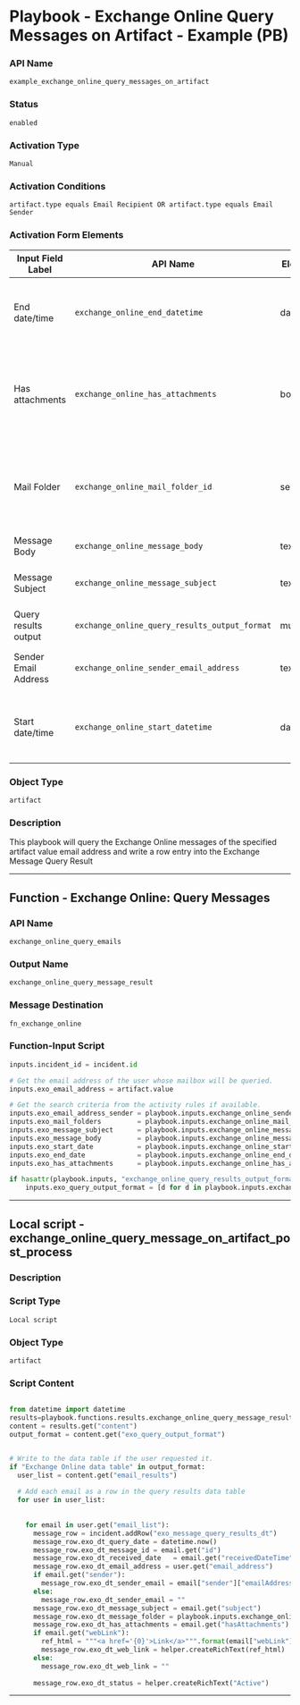 <!--
    DO NOT MANUALLY EDIT THIS FILE
    THIS FILE IS AUTOMATICALLY GENERATED WITH resilient-sdk codegen
    Generated with resilient-sdk v51.0.5.0.1475
-->

# Playbook - Exchange Online Query Messages on Artifact - Example (PB)

### API Name
`example_exchange_online_query_messages_on_artifact`

### Status
`enabled`

### Activation Type
`Manual`

### Activation Conditions
`artifact.type equals Email Recipient OR artifact.type equals Email Sender`

### Activation Form Elements
| Input Field Label | API Name | Element Type | Tooltip | Requirement |
| ----------------- | -------- | ------------ | ------- | ----------- |
| End date/time | `exchange_online_end_datetime` | datetimepicker | Query messages received ending at this date/time. | Optional |
| Has attachments | `exchange_online_has_attachments` | boolean | Return messages which have attachments (Yes) or do not have attachments (No) | Optional |
| Mail Folder | `exchange_online_mail_folder_id` | select | The mailfolder to search. If none is selected, all mail folders are searched. | Optional |
| Message Body | `exchange_online_message_body` | text | - | Optional |
| Message Subject | `exchange_online_message_subject` | text | Text for the message subject to query | Optional |
| Query results output | `exchange_online_query_results_output_format` | multiselect | - | Always |
| Sender Email Address | `exchange_online_sender_email_address` | text | Enter the email address of the sender | Optional |
| Start date/time | `exchange_online_start_datetime` | datetimepicker | Query messages received starting at this date/time. | Optional |

### Object Type
`artifact`

### Description
This playbook will query the Exchange Online messages of the specified artifact value email address and write a row entry into the Exchange Message Query Result


---
## Function - Exchange Online: Query Messages

### API Name
`exchange_online_query_emails`

### Output Name
`exchange_online_query_message_result`

### Message Destination
`fn_exchange_online`

### Function-Input Script
```python
inputs.incident_id = incident.id

# Get the email address of the user whose mailbox will be queried.
inputs.exo_email_address = artifact.value

# Get the search criteria from the activity rules if available. 
inputs.exo_email_address_sender = playbook.inputs.exchange_online_sender_email_address
inputs.exo_mail_folders         = playbook.inputs.exchange_online_mail_folder_id
inputs.exo_message_subject      = playbook.inputs.exchange_online_message_subject
inputs.exo_message_body         = playbook.inputs.exchange_online_message_body
inputs.exo_start_date           = playbook.inputs.exchange_online_start_datetime
inputs.exo_end_date             = playbook.inputs.exchange_online_end_datetime
inputs.exo_has_attachments      = playbook.inputs.exchange_online_has_attachments

if hasattr(playbook.inputs, "exchange_online_query_results_output_format"):
    inputs.exo_query_output_format = [d for d in playbook.inputs.exchange_online_query_results_output_format]
```

---

## Local script - exchange_online_query_message_on_artifact_post_process

### Description


### Script Type
`Local script`

### Object Type
`artifact`

### Script Content
```python

from datetime import datetime
results=playbook.functions.results.exchange_online_query_message_result
content = results.get("content")
output_format = content.get("exo_query_output_format")


# Write to the data table if the user requested it.
if "Exchange Online data table" in output_format:
  user_list = content.get("email_results")
  
  # Add each email as a row in the query results data table
  for user in user_list:
    
    
    for email in user.get("email_list"):
      message_row = incident.addRow("exo_message_query_results_dt")
      message_row.exo_dt_query_date = datetime.now()
      message_row.exo_dt_message_id = email.get("id")
      message_row.exo_dt_received_date   = email.get("receivedDateTime")
      message_row.exo_dt_email_address = user.get("email_address")
      if email.get("sender"):
        message_row.exo_dt_sender_email = email["sender"]["emailAddress"]["address"]
      else:
        message_row.exo_dt_sender_email = ""
      message_row.exo_dt_message_subject = email.get("subject")
      message_row.exo_dt_message_folder = playbook.inputs.exchange_online_mail_folder_id
      message_row.exo_dt_has_attachments = email.get("hasAttachments")
      if email.get("webLink"):
        ref_html = """<a href='{0}'>Link</a>""".format(email["webLink"])
        message_row.exo_dt_web_link = helper.createRichText(ref_html)
      else:
        message_row.exo_dt_web_link = ""
 
      message_row.exo_dt_status = helper.createRichText("Active")


```

---

